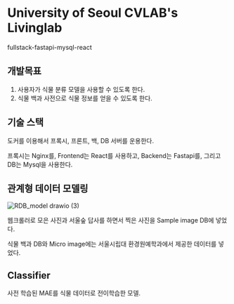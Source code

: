 # University of Seoul CVLAB's Livinglab
fullstack-fastapi-mysql-react

## 개발목표
1. 사용자가 식물 분류 모델을 사용할 수 있도록 한다.
2. 식물 백과 사전으로 식물 정보를 얻을 수 있도록 한다.

## 기술 스택
도커를 이용해서 프록시, 프론트, 백, DB 서버를 운용한다.<p/>
프록시는 Nginx를, Frontend는 React를 사용하고, Backend는 Fastapi를, 그리고 DB는 Mysql을 사용한다.

## 관계형 데이터 모델링
![RDB_model drawio (3)](https://user-images.githubusercontent.com/53365713/227878482-74a7ec90-dbde-45d9-807d-7a9d0c200462.png)



<p/>
웹크롤러로 모은 사진과 서울숲 답사를 하면서 찍은 사진을 Sample image DB에 넣었다.<p/> 
식물 백과 DB와 Micro image에는 서울시립대 환경원예학과에서 제공한 데이터를 넣었다. <p/>

## Classifier
사전 학습된 MAE를 식물 데이터로 전이학습한 모델.


